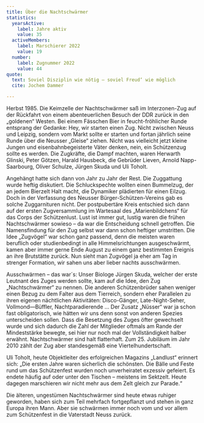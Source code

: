 ```yaml
---
title: Über die Nachtschwärmer
statistics:
  yearsActive:
    label: Jahre aktiv
    value: 35
  activeMembers:
    label: Marschierer 2022
    value: 19
  number:
    label: Zugnummer 2022
    value: 44
quote:
  text: Soviel Disziplin wie nötig – soviel Freud‘ wie möglich
  cite: Jochem Dammer

---
```

Herbst 1985. Die Keimzelle der Nachtschwärmer saß im Interzonen-Zug auf der Rückfahrt von einem abenteuerlichen Besuch der DDR zurück in den „goldenen“ Westen. Bei einem Fässchen Bier in feucht-fröhlicher Runde entsprang der Gedanke: Hey, wir starten einen Zug. Nicht zwischen Neuss und Leipzig, sondern vom Markt sollte er starten und fortan jährlich seine Runde über die Neusser „Gleise“ ziehen. Nicht was vielleicht jetzt kleine Jungen und eisenbahnbegeisterte Väter denken, nein, ein Schützenzug sollte es werden. Die Zugkräfte, die Dampf machten, waren Herwarth Glinski, Peter Götzen, Harald Hausbeck, die Gebrüder Lieven, Arnold Napp-Saarbourg, Oliver Schulze, Jürgen Skuda und Uli Toholt.

Angehängt hatte sich dann von Jahr zu Jahr der Rest. Die Zuggattung wurde heftig diskutiert. Die Schluckspechte wollten einen Bummelzug, der an jedem Bierzelt Halt macht, die Dynamiker plädierten für einen Eilzug. Doch in der Verfassung des Neusser Bürger-Schützen-Vereins gab es solche Zuggarnituren nicht. Der postpubertäre Kreis entschied sich dann auf der ersten Zugversammlung im Wartesaal des „Marienbildchens“ für das Corps der Schützenlust. Lust ist immer gut, lustig waren die frühen Nachtschwärmer sowieso – da war die Entscheidung schnell getroffen. Die Namensfindung für den Zug selbst war dann schon heftiger umstritten. Die Idee „Zugvögel“ war schon ganz passend, denn die meisten waren beruflich oder studienbedingt in alle Himmelsrichtungen ausgeschwärmt, kamen aber immer gerne Ende August zu einem ganz bestimmten Ereignis an ihre Brutstätte zurück. Nun sieht man Zugvögel ja eher am Tag in strenger Formation, wir sahen uns aber lieber nachts ausschwärmen.

Ausschwärmen – das war´s: Unser Biologe Jürgen Skuda, welcher der erste Leutnant des Zuges werden sollte, kam auf die Idee, den Zug „Nachtschwärmer“ zu nennen. Die anderen Schützenbrüder sahen weniger einen Bezug zu dem Falter aus dem Tierreich, sondern eher Parallelen zu ihren eigenen nächtlichen Aktivitäten: Disco-Gänger, Late-Night-Seher, Vollmond—Büffler, Nachtparadierende … Der Zusatz „Nüsser“ war ja schon fast obligatorisch, wie hätten wir uns denn sonst von anderen Spezies unterscheiden sollen. Dass die Besetzung des Zuges öfter gewechselt wurde und sich dadurch die Zahl der Mitglieder oftmals am Rande der Mindeststärke bewegte, sei hier nur noch mal der Vollständigkeit halber erwähnt. Nachtschwärmer sind halt flatterhaft. Zum 25. Jubiläum im Jahr 2010 zählt der Zug aber standesgemäß eine Viertelhundertschaft.

Uli Toholt, heute Objektleiter des erfolgreichen Magazins „Landlust“ erinnert sich: „Die ersten Jahre waren sicherlich die schönsten. Die Bälle und Feste rund um das Schützenfest wurden noch unverheiratet exzessiv gefeiert. Es endete häufig auf oder unter den Tischen – meistens im Sektzelt. Heute dagegen marschieren wir nicht mehr aus dem Zelt gleich zur Parade.“

Die älteren, ungestümen Nachtschwärmer sind heute etwas ruhiger geworden, haben sich zum Teil mehrfach fortgepflanzt und stehen in ganz Europa ihren Mann. Aber sie schwärmen immer noch vom und vor allem zum Schützenfest in die Vaterstadt Neuss zurück.
